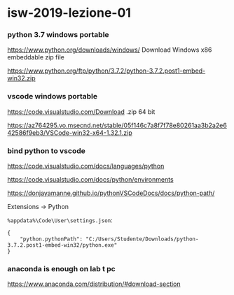 # isw-2019-lezione-01

### python 3.7 windows portable
https://www.python.org/downloads/windows/ Download Windows x86 embeddable zip file

https://www.python.org/ftp/python/3.7.2/python-3.7.2.post1-embed-win32.zip

### vscode windows portable
https://code.visualstudio.com/Download .zip	64 bit

https://az764295.vo.msecnd.net/stable/05f146c7a8f7f78e80261aa3b2a2e642586f9eb3/VSCode-win32-x64-1.32.1.zip

### bind python to vscode
https://code.visualstudio.com/docs/languages/python

https://code.visualstudio.com/docs/python/environments

https://donjayamanne.github.io/pythonVSCodeDocs/docs/python-path/

Extensions -> Python

`%appdata%\Code\User\settings.json`:

```
{
    "python.pythonPath": "C:/Users/Studente/Downloads/python-3.7.2.post1-embed-win32/python.exe"
}
```

### anaconda is enough on lab t pc
https://www.anaconda.com/distribution/#download-section
